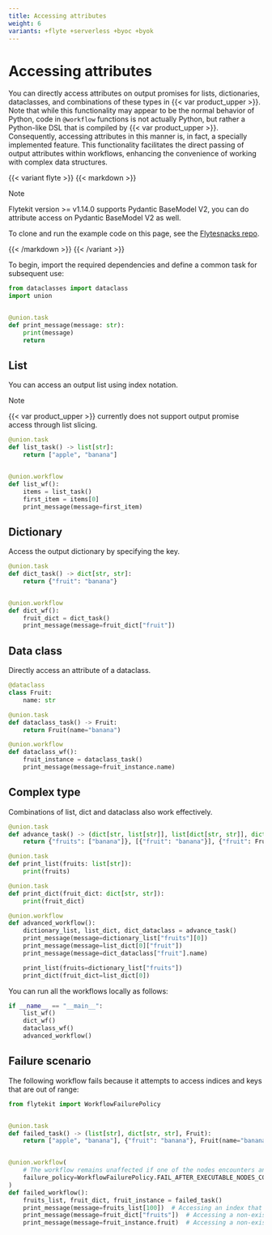 ```yaml
---
title: Accessing attributes
weight: 6
variants: +flyte +serverless +byoc +byok
---
```


# Accessing attributes

You can directly access attributes on output promises for lists, dictionaries, dataclasses, and combinations of these types in {{< var product_upper >}}.
Note that while this functionality may appear to be the normal behavior of Python, code in `@workflow` functions is not actually Python, but rather a Python-like DSL that is compiled by {{< var product_upper >}}.
Consequently, accessing attributes in this manner is, in fact, a specially implemented feature.
This functionality facilitates the direct passing of output attributes within workflows, enhancing the convenience of working with complex data structures.

{{< variant flyte >}}
{{< markdown >}}

> [!NOTE]
> Flytekit version >= v1.14.0 supports Pydantic BaseModel V2, you can do attribute access on Pydantic BaseModel V2 as well.
>
> To clone and run the example code on this page, see the [Flytesnacks repo](https://github.com/flyteorg/flytesnacks/tree/master/examples/data_types_and_io/).

{{< /markdown >}}
{{< /variant >}}

To begin, import the required dependencies and define a common task for subsequent use:

```python
from dataclasses import dataclass
import union


@union.task
def print_message(message: str):
    print(message)
    return
```

## List
You can access an output list using index notation.

> [!NOTE]
> {{< var product_upper >}} currently does not support output promise access through list slicing.

```python
@union.task
def list_task() -> list[str]:
    return ["apple", "banana"]


@union.workflow
def list_wf():
    items = list_task()
    first_item = items[0]
    print_message(message=first_item)
```

## Dictionary
Access the output dictionary by specifying the key.

```python
@union.task
def dict_task() -> dict[str, str]:
    return {"fruit": "banana"}


@union.workflow
def dict_wf():
    fruit_dict = dict_task()
    print_message(message=fruit_dict["fruit"])
```

## Data class
Directly access an attribute of a dataclass.

```python
@dataclass
class Fruit:
    name: str

@union.task
def dataclass_task() -> Fruit:
    return Fruit(name="banana")

@union.workflow
def dataclass_wf():
    fruit_instance = dataclass_task()
    print_message(message=fruit_instance.name)
```

## Complex type
Combinations of list, dict and dataclass also work effectively.

```python
@union.task
def advance_task() -> (dict[str, list[str]], list[dict[str, str]], dict[str, Fruit]):
    return {"fruits": ["banana"]}, [{"fruit": "banana"}], {"fruit": Fruit(name="banana")}

@union.task
def print_list(fruits: list[str]):
    print(fruits)

@union.task
def print_dict(fruit_dict: dict[str, str]):
    print(fruit_dict)

@union.workflow
def advanced_workflow():
    dictionary_list, list_dict, dict_dataclass = advance_task()
    print_message(message=dictionary_list["fruits"][0])
    print_message(message=list_dict[0]["fruit"])
    print_message(message=dict_dataclass["fruit"].name)

    print_list(fruits=dictionary_list["fruits"])
    print_dict(fruit_dict=list_dict[0])
```

You can run all the workflows locally as follows:

```python
if __name__ == "__main__":
    list_wf()
    dict_wf()
    dataclass_wf()
    advanced_workflow()
```

## Failure scenario
The following workflow fails because it attempts to access indices and keys that are out of range:

```python
from flytekit import WorkflowFailurePolicy


@union.task
def failed_task() -> (list[str], dict[str, str], Fruit):
    return ["apple", "banana"], {"fruit": "banana"}, Fruit(name="banana")


@union.workflow(
    # The workflow remains unaffected if one of the nodes encounters an error, as long as other executable nodes are still available
    failure_policy=WorkflowFailurePolicy.FAIL_AFTER_EXECUTABLE_NODES_COMPLETE
)
def failed_workflow():
    fruits_list, fruit_dict, fruit_instance = failed_task()
    print_message(message=fruits_list[100])  # Accessing an index that doesn't exist
    print_message(message=fruit_dict["fruits"])  # Accessing a non-existent key
    print_message(message=fruit_instance.fruit)  # Accessing a non-existent param
```
